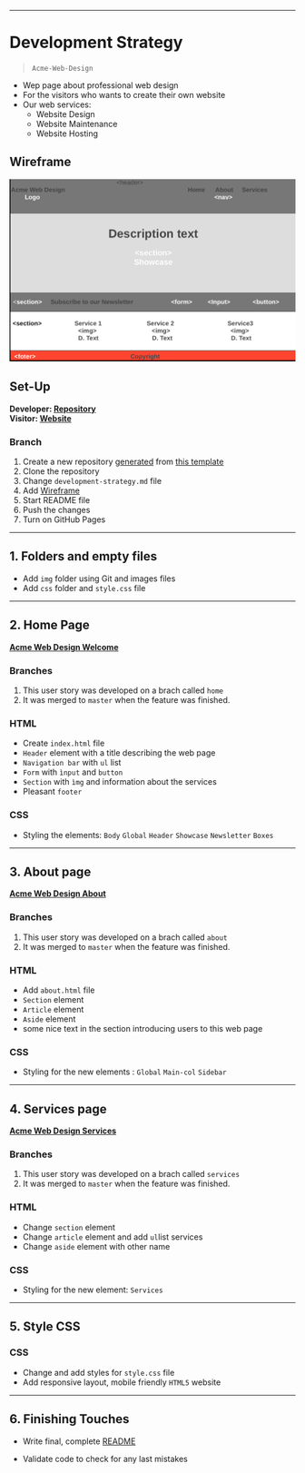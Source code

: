 
---

# Development Strategy

> `Acme-Web-Design`

- Wep page about professional web design
- For the visitors who wants to create their own website
- Our web services:
  - Website Design
  - Website Maintenance
  - Website Hosting

## Wireframe

![wireframe](./img/Homepage.png)

## Set-Up

__Developer: [Repository](https://github.com/KrystynaMil/acme-web-design)__  
__Visitor: [Website](https://krystynamil.github.io/acme-web-design/)__

### Branch

1. Create a new repository [generated](https://github.blog/2019-06-06-generate-new-repositories-with-repository-templates/) from [this template](https://github.com/hackyourfuturebelgium/w3-validation-template)
1. Clone the repository
1. Change `development-strategy.md` file
1. Add [Wireframe](./wireframe.gif)
1. Start  README file
1. Push the changes
1. Turn on GitHub Pages

---

## 1. Folders and empty files

- Add `img` folder using Git and images files
- Add `css` folder and `style.css` file

---

## 2. Home Page

[__Acme Web Design Welcome__](https://krystynamil.github.io/acme-web-design/index.html)

### Branches

1. This user story was developed on a brach called `home`
1. It was merged to `master` when the feature was finished.

### HTML

- Create `index.html` file
- `Header` element with a title describing the web page
- `Navigation bar` with `ul` list
- `Form` with `ìnput` and `button`
- `Section` with `ìmg` and information about the services
- Pleasant `footer`

### CSS

- Styling the elements: `Body` `Global` `Header` `Showcase` `Newsletter` `Boxes`

---

## 3. About page

[__Acme Web Design About__](https://krystynamil.github.io/acme-web-design/about.html)

### Branches

1. This user story was developed on a brach called `about`
1. It was merged to `master` when the feature was finished.

### HTML

- Add `about.html` file
- `Section` element
- `Article` element
- `Aside` element
- some nice text in the section introducing users to this web page

### CSS

- Styling for the new elements : `Global` `Main-col` `Sidebar`

---

## 4. Services page

[__Acme Web Design Services__](https://krystynamil.github.io/acme-web-design/services.html)

### Branches

1. This user story was developed on a brach called `services`
1. It was merged to `master` when the feature was finished.

### HTML

- Change `section` element
- Change `article` element and add `ul`list services
- Change `aside` element with other name

### CSS

- Styling for the new element: `Services`

---

## 5. Style CSS

### CSS

- Change and add styles for `style.css` file
- Add responsive layout, mobile friendly `HTML5` website

---

## 6. Finishing Touches

- Write final, complete [README](https://github.com/KrystynaMil/acme-web-design/blob/master/README.md)
  
- Validate code to check for any last mistakes
